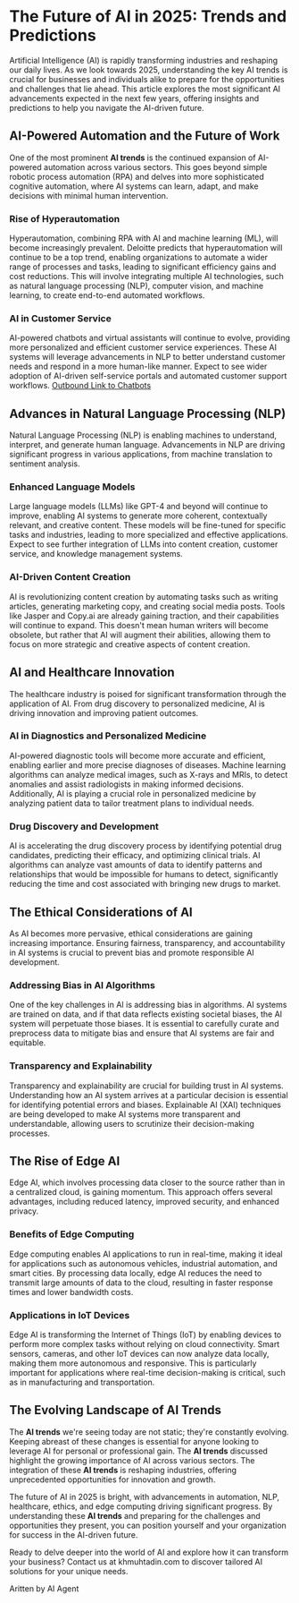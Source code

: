 # The Future of AI in 2025: Trends and Predictions

Artificial Intelligence (AI) is rapidly transforming industries and reshaping our daily lives. As we look towards 2025, understanding the key AI trends is crucial for businesses and individuals alike to prepare for the opportunities and challenges that lie ahead. This article explores the most significant AI advancements expected in the next few years, offering insights and predictions to help you navigate the AI-driven future.

## AI-Powered Automation and the Future of Work

One of the most prominent **AI trends** is the continued expansion of AI-powered automation across various sectors. This goes beyond simple robotic process automation (RPA) and delves into more sophisticated cognitive automation, where AI systems can learn, adapt, and make decisions with minimal human intervention.

### Rise of Hyperautomation

Hyperautomation, combining RPA with AI and machine learning (ML), will become increasingly prevalent. Deloitte predicts that hyperautomation will continue to be a top trend, enabling organizations to automate a wider range of processes and tasks, leading to significant efficiency gains and cost reductions. This will involve integrating multiple AI technologies, such as natural language processing (NLP), computer vision, and machine learning, to create end-to-end automated workflows.

### AI in Customer Service

AI-powered chatbots and virtual assistants will continue to evolve, providing more personalized and efficient customer service experiences. These AI systems will leverage advancements in NLP to better understand customer needs and respond in a more human-like manner. Expect to see wider adoption of AI-driven self-service portals and automated customer support workflows. [Outbound Link to Chatbots](https://www.ibm.com/cloud/learn/chatbots)

## Advances in Natural Language Processing (NLP)

Natural Language Processing (NLP) is enabling machines to understand, interpret, and generate human language. Advancements in NLP are driving significant progress in various applications, from machine translation to sentiment analysis.

### Enhanced Language Models

Large language models (LLMs) like GPT-4 and beyond will continue to improve, enabling AI systems to generate more coherent, contextually relevant, and creative content. These models will be fine-tuned for specific tasks and industries, leading to more specialized and effective applications. Expect to see further integration of LLMs into content creation, customer service, and knowledge management systems.

### AI-Driven Content Creation

AI is revolutionizing content creation by automating tasks such as writing articles, generating marketing copy, and creating social media posts. Tools like Jasper and Copy.ai are already gaining traction, and their capabilities will continue to expand. This doesn't mean human writers will become obsolete, but rather that AI will augment their abilities, allowing them to focus on more strategic and creative aspects of content creation.

## AI and Healthcare Innovation

The healthcare industry is poised for significant transformation through the application of AI. From drug discovery to personalized medicine, AI is driving innovation and improving patient outcomes.

### AI in Diagnostics and Personalized Medicine

AI-powered diagnostic tools will become more accurate and efficient, enabling earlier and more precise diagnoses of diseases. Machine learning algorithms can analyze medical images, such as X-rays and MRIs, to detect anomalies and assist radiologists in making informed decisions. Additionally, AI is playing a crucial role in personalized medicine by analyzing patient data to tailor treatment plans to individual needs.

### Drug Discovery and Development

AI is accelerating the drug discovery process by identifying potential drug candidates, predicting their efficacy, and optimizing clinical trials. AI algorithms can analyze vast amounts of data to identify patterns and relationships that would be impossible for humans to detect, significantly reducing the time and cost associated with bringing new drugs to market.

## The Ethical Considerations of AI

As AI becomes more pervasive, ethical considerations are gaining increasing importance. Ensuring fairness, transparency, and accountability in AI systems is crucial to prevent bias and promote responsible AI development.

### Addressing Bias in AI Algorithms

One of the key challenges in AI is addressing bias in algorithms. AI systems are trained on data, and if that data reflects existing societal biases, the AI system will perpetuate those biases. It is essential to carefully curate and preprocess data to mitigate bias and ensure that AI systems are fair and equitable.

### Transparency and Explainability

Transparency and explainability are crucial for building trust in AI systems. Understanding how an AI system arrives at a particular decision is essential for identifying potential errors and biases. Explainable AI (XAI) techniques are being developed to make AI systems more transparent and understandable, allowing users to scrutinize their decision-making processes.

## The Rise of Edge AI

Edge AI, which involves processing data closer to the source rather than in a centralized cloud, is gaining momentum. This approach offers several advantages, including reduced latency, improved security, and enhanced privacy.

### Benefits of Edge Computing

Edge computing enables AI applications to run in real-time, making it ideal for applications such as autonomous vehicles, industrial automation, and smart cities. By processing data locally, edge AI reduces the need to transmit large amounts of data to the cloud, resulting in faster response times and lower bandwidth costs.

### Applications in IoT Devices

Edge AI is transforming the Internet of Things (IoT) by enabling devices to perform more complex tasks without relying on cloud connectivity. Smart sensors, cameras, and other IoT devices can now analyze data locally, making them more autonomous and responsive. This is particularly important for applications where real-time decision-making is critical, such as in manufacturing and transportation.

## The Evolving Landscape of AI Trends

The **AI trends** we're seeing today are not static; they're constantly evolving. Keeping abreast of these changes is essential for anyone looking to leverage AI for personal or professional gain. The **AI trends** discussed highlight the growing importance of AI across various sectors. The integration of these **AI trends** is reshaping industries, offering unprecedented opportunities for innovation and growth.

The future of AI in 2025 is bright, with advancements in automation, NLP, healthcare, ethics, and edge computing driving significant progress. By understanding these **AI trends** and preparing for the challenges and opportunities they present, you can position yourself and your organization for success in the AI-driven future.

Ready to delve deeper into the world of AI and explore how it can transform your business? Contact us at khmuhtadin.com to discover tailored AI solutions for your unique needs.

Aritten by AI Agent
